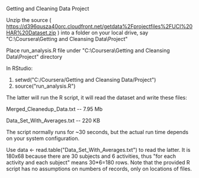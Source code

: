 Getting and Cleaning Data Project

Unzip the source ( https://d396qusza40orc.cloudfront.net/getdata%2Fprojectfiles%2FUCI%20HAR%20Dataset.zip )
into a folder on your local drive, say "C:\Coursera\Getting and Cleansing Data\Project"

Place run_analysis.R file under "C:\Coursera\Getting and Cleansing Data\Project" directory

In RStudio: 
1. setwd("C:/Coursera/Getting and Cleansing Data/Project")
2. source("run_analysis.R")

The latter will run the R script, it will read the dataset and write these files:

Merged_Cleanedup_Data.txt -- 7.95 Mb

Data_Set_With_Averages.txt -- 220 KB

The script normally runs for ~30 seconds, but the actual run time depends on your system configuration.

Use data <- read.table("Data_Set_With_Averages.txt") to read the latter. It is 180x68 because there are 30 subjects and 6 activities, 
thus "for each activity and each subject" means 30*6=180 rows. 
Note that the provided R script has no assumptions on numbers of records, only on locations of files.


